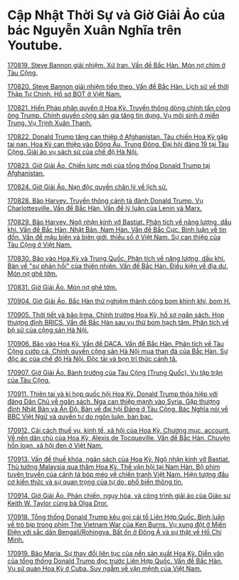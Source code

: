 # Cập Nhật Thời Sự và Giờ Giải Ảo của bác Nguyễn Xuân Nghĩa trên Youtube.

[170819. Steve Bannon giải nhiệm. Xứ Iran. Vấn đề Bắc Hàn. Món nợ chìm ở Tàu Cộng.](https://www.youtube.com/watch?v=adjKPMG6SUI)

[170820. Steve Bannon giải nhiệm tiếp theo. Vấn đề Bắc Hàn. Lịch sử về thời Thập Tự Chinh. Hồ sơ BOT ở Việt Nam.](https://www.youtube.com/watch?v=ZzMe90vzYXk)

[170821. Hiến Pháp phân quyền ở Hoa Kỳ. Truyền thông dòng chính tấn công ông Trump. Chính quyền cộng sản gia tăng tín dụng. Vụ môi sinh ở miền Trung. Vụ Trịnh Xuân Thanh.](https://www.youtube.com/watch?v=xnbVXSt-NjY)

[170822. Donald Trump tăng can thiệp ở Afghanistan. Tàu chiến Hoa Kỳ gặp tai nạn. Hoa Kỳ can thiệp vào Đông Âu, Trung Đông. Đại hội đảng 19 tại Tàu Cộng. Giải ảo vụ sách sử của chế độ Hà Nội.](https://www.youtube.com/watch?v=MLJ9HaVNbLo)

[170823. Giờ Giải Ảo. Chiến lược mới của tổng thống Donald Trump tại Afghanistan.](https://www.youtube.com/watch?v=gXS16P49LFI)

[170824. Giờ Giải Ảo. Nạn độc quyền chân lý về lịch sử.](https://www.youtube.com/watch?v=s7-1P8I2svY)

[170828. Bão Harvey. Truyền thông cánh tả đánh Donald Trump. Vụ Charlottesville. Vấn đề Bắc Hàn. Vấn đề lý luận của Lenin và Marx.](https://www.youtube.com/watch?v=xUdGLIosC10)

[170829. Bão Harvey. Ngộ nhận kính vỡ Bastiat. Phân tích về năng lượng, dầu khí. Vấn đề Bắc Hàn, Nhật Bản, Nam Hàn. Vấn đề Bắc Cực. Bình luận về tin đồn. Vấn đề mậu biên và biên giới, thiểu số ở Việt Nam. Sự can thiệp của Tàu Cộng ở Việt Nam.](https://www.youtube.com/watch?v=WOnZ-DtXpqU)

[170830. Bão vào Hoa Kỳ và Trung Quốc. Phân tích về năng lượng, dầu khí. Bàn về "sự phản hồi" của thiên nhiên. Vấn đề Bắc Hàn. Điều kiện về địa dư. Món nợ ghê tởm.](https://www.youtube.com/watch?v=cPYsf8jCaQc)

[170831. Giờ Giải Ảo. Món nợ ghê tởm.](https://www.youtube.com/watch?v=psjKs6HCnDQ)

[170904. Giờ Giải Ảo. Bắc Hàn thử nghiệm thành công bom khinh khí, bom H.](https://www.youtube.com/watch?v=aQzTpdbe4sU)

[170905. Thời tiết và bão Irma. Chính trường Hoa Kỳ, hồ sơ ngân sách. Họp thượng đỉnh BRICS. Vấn đề Bắc Hàn sau vụ thử bom hạch tâm. Phân tích về bộ sử của cộng sản Hà Nội.](https://www.youtube.com/watch?v=fNIfGUdI4Aw)

[170906. Bão vào Hoa Kỳ. Vấn đề DACA. Vấn đề Bắc Hàn. Phân tích về Tàu Cộng cướp cá. Chính quyền cộng sản Hà Nội mua than đá của Bắc Hàn. Sự độc ác của chế độ Hà Nội. Độc tài và bọn trí thức cánh tả.](https://www.youtube.com/watch?v=KHMquToK6wk)

[170907. Giờ Giải Ảo. Bành trướng của Tàu Cộng (Trung Quốc). Vụ tập trận của Tàu Cộng.](https://www.youtube.com/watch?v=hxbq8RK3xRw)

[170911. Thiên tai và kì họp quốc hội Hoa Kỳ. Donald Trump thỏa hiệp với đảng Dân Chủ về ngân sách. Nga can thiệp mạnh vào Syria. Gặp thượng đỉnh Nhật Bản và Ấn Độ. Bàn về đại hội Đảng ở Tàu Cộng. Bác Nghĩa nói về BBC Việt Ngữ và quyền tự do ngôn luận, bàn bạc.](https://www.youtube.com/watch?v=_njfmQY168g)

[170912. Cải cách thuế vụ, kinh tế, xã hội của Hoa Kỳ. Chương mục, account. Về nền dân chủ của Hoa Kỳ, Alexis de Tocqueville. Vấn đề Bắc Hàn. Chuyện hỗn loạn, xã hội đen ở Việt Nam.](https://www.youtube.com/watch?v=ZEqlrssahoE)

[170913. Vấn đề thuế khóa, ngân sách của Hoa Kỳ. Ngộ nhận kính vỡ Bastiat. Thủ tướng Malaysia qua thăm Hoa Kỳ. Thế vận hội tại Nam Hàn. Bộ phim tuyên truyền của cánh tả bóp méo về chiến tranh Việt Nam. Hiện tượng đầu cơ kiến thức và sự quan trọng của tự do, phổ biến thông tin.](https://www.youtube.com/watch?v=9A5uTgymOW4)

[170914. Giờ Giải Ảo. Phản chiến, ngụy hòa, và công trình giải ảo của Giáo sư Keith W. Taylor cùng bà Olga Dror.](https://www.youtube.com/watch?v=STEC8CZXsc4)

[170918. Tổng thống Donald Trump kêu gọi cải tổ Liên Hợp Quốc. Bình luận về trò bịp trong phim The Vietnam War của Ken Burns. Vụ xung đột ở Miến Điện với sắc dân Bengali/Rohingya. Bất ổn ở Đông Á và sự thật về Hồ Chí Minh.](https://www.youtube.com/watch?v=yhtzFsWkCIw)

[170919. Bão Maria. Sự thay đổi liên tục của nền sản xuất Hoa Kỳ. Diễn văn của tổng thống Donald Trump đọc trước Liên Hợp Quốc. Vấn đề Bắc Hàn. Vụ sứ quán Hoa Kỳ ở Cuba. Suy ngẫm về vận mệnh của Việt Nam.](https://www.youtube.com/watch?v=H-dDkIktOno)

